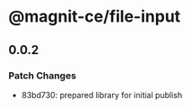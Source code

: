 # @magnit-ce/file-input

## 0.0.2

### Patch Changes

- 83bd730: prepared library for initial publish
